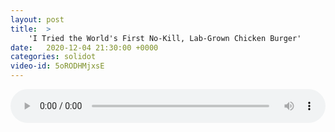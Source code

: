 ```yaml
---
layout: post
title:  >
    'I Tried the World's First No-Kill, Lab-Grown Chicken Burger'
date:   2020-12-04 21:30:00 +0000
categories: solidot
video-id: 5oRODHMjxsE
---
```


<audio src="/assets/f7c3e7480c5f96d159b07b173bdedec9.mp3" style="width: 100%;" controls></audio>

